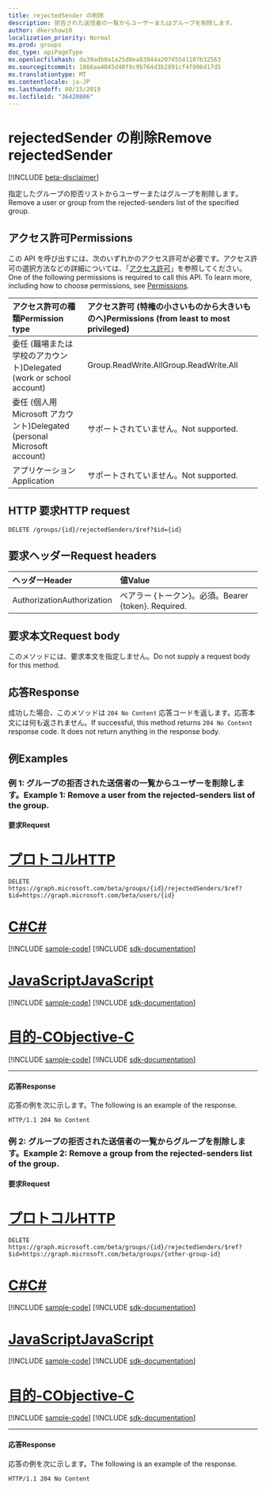 ```yaml
---
title: rejectedSender の削除
description: 拒否された送信者の一覧からユーザーまたはグループを削除します。
author: dkershaw10
localization_priority: Normal
ms.prod: groups
doc_type: apiPageType
ms.openlocfilehash: da39adb0a1a25d0ea83844a20745541107b32563
ms.sourcegitcommit: 1066aa4045d48f9c9b764d3b2891cf4f806d17d5
ms.translationtype: MT
ms.contentlocale: ja-JP
ms.lasthandoff: 08/15/2019
ms.locfileid: "36420806"
---
```

# <a name="remove-rejectedsender"></a><span data-ttu-id="75f41-103">rejectedSender の削除</span><span class="sxs-lookup"><span data-stu-id="75f41-103">Remove rejectedSender</span></span>

[!INCLUDE [beta-disclaimer](../../includes/beta-disclaimer.md)]

<span data-ttu-id="75f41-104">指定したグループの拒否リストからユーザーまたはグループを削除します。</span><span class="sxs-lookup"><span data-stu-id="75f41-104">Remove a user or group from the rejected-senders list of the specified group.</span></span>

## <a name="permissions"></a><span data-ttu-id="75f41-105">アクセス許可</span><span class="sxs-lookup"><span data-stu-id="75f41-105">Permissions</span></span>
<span data-ttu-id="75f41-p101">この API を呼び出すには、次のいずれかのアクセス許可が必要です。アクセス許可の選択方法などの詳細については、「[アクセス許可](/graph/permissions-reference)」を参照してください。</span><span class="sxs-lookup"><span data-stu-id="75f41-p101">One of the following permissions is required to call this API. To learn more, including how to choose permissions, see [Permissions](/graph/permissions-reference).</span></span>

| <span data-ttu-id="75f41-108">アクセス許可の種類</span><span class="sxs-lookup"><span data-stu-id="75f41-108">Permission type</span></span>                        | <span data-ttu-id="75f41-109">アクセス許可 (特権の小さいものから大きいものへ)</span><span class="sxs-lookup"><span data-stu-id="75f41-109">Permissions (from least to most privileged)</span></span>  |
|:---------------------------------------|:-------------------------------------------- |
| <span data-ttu-id="75f41-110">委任 (職場または学校のアカウント)</span><span class="sxs-lookup"><span data-stu-id="75f41-110">Delegated (work or school account)</span></span>     | <span data-ttu-id="75f41-111">Group.ReadWrite.All</span><span class="sxs-lookup"><span data-stu-id="75f41-111">Group.ReadWrite.All</span></span>  |  
| <span data-ttu-id="75f41-112">委任 (個人用 Microsoft アカウント)</span><span class="sxs-lookup"><span data-stu-id="75f41-112">Delegated (personal Microsoft account)</span></span> | <span data-ttu-id="75f41-113">サポートされていません。</span><span class="sxs-lookup"><span data-stu-id="75f41-113">Not supported.</span></span> |
| <span data-ttu-id="75f41-114">アプリケーション</span><span class="sxs-lookup"><span data-stu-id="75f41-114">Application</span></span>                            | <span data-ttu-id="75f41-115">サポートされていません。</span><span class="sxs-lookup"><span data-stu-id="75f41-115">Not supported.</span></span> |

## <a name="http-request"></a><span data-ttu-id="75f41-116">HTTP 要求</span><span class="sxs-lookup"><span data-stu-id="75f41-116">HTTP request</span></span>
<!-- { "blockType": "ignored" } -->
```http
DELETE /groups/{id}/rejectedSenders/$ref?$id={id}
```

## <a name="request-headers"></a><span data-ttu-id="75f41-117">要求ヘッダー</span><span class="sxs-lookup"><span data-stu-id="75f41-117">Request headers</span></span>

| <span data-ttu-id="75f41-118">ヘッダー</span><span class="sxs-lookup"><span data-stu-id="75f41-118">Header</span></span>         | <span data-ttu-id="75f41-119">値</span><span class="sxs-lookup"><span data-stu-id="75f41-119">Value</span></span>                      |
|:---------------|:---------------------------|
| <span data-ttu-id="75f41-120">Authorization</span><span class="sxs-lookup"><span data-stu-id="75f41-120">Authorization</span></span>  | <span data-ttu-id="75f41-p102">ベアラー {トークン}。必須。</span><span class="sxs-lookup"><span data-stu-id="75f41-p102">Bearer {token}. Required.</span></span>  

## <a name="request-body"></a><span data-ttu-id="75f41-123">要求本文</span><span class="sxs-lookup"><span data-stu-id="75f41-123">Request body</span></span>
<span data-ttu-id="75f41-124">このメソッドには、要求本文を指定しません。</span><span class="sxs-lookup"><span data-stu-id="75f41-124">Do not supply a request body for this method.</span></span>

## <a name="response"></a><span data-ttu-id="75f41-125">応答</span><span class="sxs-lookup"><span data-stu-id="75f41-125">Response</span></span>
<span data-ttu-id="75f41-p103">成功した場合、このメソッドは `204 No Content` 応答コードを返します。応答本文には何も返されません。</span><span class="sxs-lookup"><span data-stu-id="75f41-p103">If successful, this method returns `204 No Content` response code. It does not return anything in the response body.</span></span>

## <a name="examples"></a><span data-ttu-id="75f41-128">例</span><span class="sxs-lookup"><span data-stu-id="75f41-128">Examples</span></span>
### <a name="example-1-remove-a-user-from-the-rejected-senders-list-of-the-group"></a><span data-ttu-id="75f41-129">例 1: グループの拒否された送信者の一覧からユーザーを削除します。</span><span class="sxs-lookup"><span data-stu-id="75f41-129">Example 1: Remove a user from the rejected-senders list of the group.</span></span>
#### <a name="request"></a><span data-ttu-id="75f41-130">要求</span><span class="sxs-lookup"><span data-stu-id="75f41-130">Request</span></span>


# <a name="httptabhttp"></a>[<span data-ttu-id="75f41-131">プロトコル</span><span class="sxs-lookup"><span data-stu-id="75f41-131">HTTP</span></span>](#tab/http)
<!-- {
  "blockType": "request",
  "name": "remove_user_from_rejectedsenderslist_of_group"
}-->
```http
DELETE https://graph.microsoft.com/beta/groups/{id}/rejectedSenders/$ref?$id=https://graph.microsoft.com/beta/users/{id}
```
# <a name="ctabcsharp"></a>[<span data-ttu-id="75f41-132">C#</span><span class="sxs-lookup"><span data-stu-id="75f41-132">C#</span></span>](#tab/csharp)
[!INCLUDE [sample-code](../includes/snippets/csharp/remove-user-from-rejectedsenderslist-of-group-csharp-snippets.md)]
[!INCLUDE [sdk-documentation](../includes/snippets/snippets-sdk-documentation-link.md)]

# <a name="javascripttabjavascript"></a>[<span data-ttu-id="75f41-133">JavaScript</span><span class="sxs-lookup"><span data-stu-id="75f41-133">JavaScript</span></span>](#tab/javascript)
[!INCLUDE [sample-code](../includes/snippets/javascript/remove-user-from-rejectedsenderslist-of-group-javascript-snippets.md)]
[!INCLUDE [sdk-documentation](../includes/snippets/snippets-sdk-documentation-link.md)]

# <a name="objective-ctabobjc"></a>[<span data-ttu-id="75f41-134">目的-C</span><span class="sxs-lookup"><span data-stu-id="75f41-134">Objective-C</span></span>](#tab/objc)
[!INCLUDE [sample-code](../includes/snippets/objc/remove-user-from-rejectedsenderslist-of-group-objc-snippets.md)]
[!INCLUDE [sdk-documentation](../includes/snippets/snippets-sdk-documentation-link.md)]

---

#### <a name="response"></a><span data-ttu-id="75f41-135">応答</span><span class="sxs-lookup"><span data-stu-id="75f41-135">Response</span></span>
<span data-ttu-id="75f41-136">応答の例を次に示します。</span><span class="sxs-lookup"><span data-stu-id="75f41-136">The following is an example of the response.</span></span> 
<!-- {
  "blockType": "response",
  "truncated": true
} -->
```http
HTTP/1.1 204 No Content
```

### <a name="example-2-remove-a-group-from-the-rejected-senders-list-of-the-group"></a><span data-ttu-id="75f41-137">例 2: グループの拒否された送信者の一覧からグループを削除します。</span><span class="sxs-lookup"><span data-stu-id="75f41-137">Example 2: Remove a group from the rejected-senders list of the group.</span></span>
#### <a name="request"></a><span data-ttu-id="75f41-138">要求</span><span class="sxs-lookup"><span data-stu-id="75f41-138">Request</span></span>

# <a name="httptabhttp"></a>[<span data-ttu-id="75f41-139">プロトコル</span><span class="sxs-lookup"><span data-stu-id="75f41-139">HTTP</span></span>](#tab/http)
<!-- {
  "blockType": "request",
  "name": "remove_group_from_rejectedsenderslist_of_group"
}-->
```http
DELETE https://graph.microsoft.com/beta/groups/{id}/rejectedSenders/$ref?$id=https://graph.microsoft.com/beta/groups/{other-group-id}
```
# <a name="ctabcsharp"></a>[<span data-ttu-id="75f41-140">C#</span><span class="sxs-lookup"><span data-stu-id="75f41-140">C#</span></span>](#tab/csharp)
[!INCLUDE [sample-code](../includes/snippets/csharp/remove-group-from-rejectedsenderslist-of-group-csharp-snippets.md)]
[!INCLUDE [sdk-documentation](../includes/snippets/snippets-sdk-documentation-link.md)]

# <a name="javascripttabjavascript"></a>[<span data-ttu-id="75f41-141">JavaScript</span><span class="sxs-lookup"><span data-stu-id="75f41-141">JavaScript</span></span>](#tab/javascript)
[!INCLUDE [sample-code](../includes/snippets/javascript/remove-group-from-rejectedsenderslist-of-group-javascript-snippets.md)]
[!INCLUDE [sdk-documentation](../includes/snippets/snippets-sdk-documentation-link.md)]

# <a name="objective-ctabobjc"></a>[<span data-ttu-id="75f41-142">目的-C</span><span class="sxs-lookup"><span data-stu-id="75f41-142">Objective-C</span></span>](#tab/objc)
[!INCLUDE [sample-code](../includes/snippets/objc/remove-group-from-rejectedsenderslist-of-group-objc-snippets.md)]
[!INCLUDE [sdk-documentation](../includes/snippets/snippets-sdk-documentation-link.md)]

---


#### <a name="response"></a><span data-ttu-id="75f41-143">応答</span><span class="sxs-lookup"><span data-stu-id="75f41-143">Response</span></span>
<span data-ttu-id="75f41-144">応答の例を次に示します。</span><span class="sxs-lookup"><span data-stu-id="75f41-144">The following is an example of the response.</span></span> 
<!-- {
  "blockType": "response",
  "truncated": true
} -->
```http
HTTP/1.1 204 No Content
```

<!-- uuid: 8fcb5dbc-d5aa-4681-8e31-b001d5168d79
2015-10-25 14:57:30 UTC -->
<!--
{
  "type": "#page.annotation",
  "description": "Remove rejectedSender",
  "keywords": "",
  "section": "documentation",
  "tocPath": "",
  "suppressions": [
  ]
}
-->
